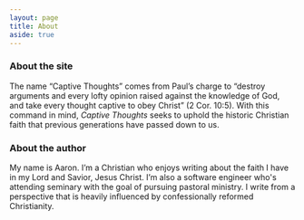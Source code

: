 ```yaml
---
layout: page
title: About
aside: true
---
```


### About the site

The name “Captive Thoughts” comes from Paul’s charge to “destroy arguments and every lofty opinion raised against the knowledge of God, and take every thought captive to obey Christ” (2 Cor. 10:5). With this command in mind, *Captive Thoughts* seeks to uphold the historic Christian faith that previous generations have passed down to us.

### About the author

My name is Aaron. I’m a Christian who enjoys writing about the faith I have in my Lord and Savior, Jesus Christ. I’m also a software engineer who's attending seminary with the goal of pursuing pastoral ministry. I write from a perspective that is heavily influenced by confessionally reformed Christianity.
